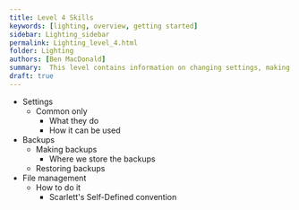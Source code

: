```yaml
---
title: Level 4 Skills
keywords: [lighting, overview, getting started]
sidebar: Lighting_sidebar
permalink: Lighting_level_4.html
folder: Lighting
authors: [Ben MacDonald]
summary:  This level contains information on changing settings, making backups, and file management on the lighting board
draft: true
---
```


- Settings
  - Common only
    - What they do
    - How it can be used
- Backups
  - Making backups
    - Where we store the backups
  - Restoring backups
- File management
  - How to do it
    - Scarlett's Self-Defined convention